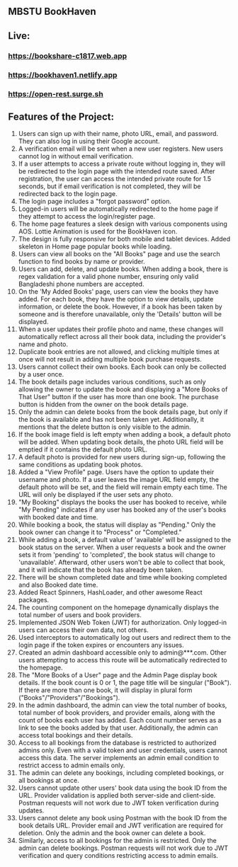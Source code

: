 ## MBSTU BookHaven

## Live:

### https://bookshare-c1817.web.app

### https://bookhaven1.netlify.app

### https://open-rest.surge.sh

## Features of the Project:

1. Users can sign up with their name, photo URL, email, and password. They can also log in using their Google account.
2. A verification email will be sent when a new user registers. New users cannot log in without email verification.
3. If a user attempts to access a private route without logging in, they will be redirected to the login page with the intended route saved. After registration, the user can access the intended private route for 1.5 seconds, but if email verification is not completed, they will be redirected back to the login page.
4. The login page includes a "forgot password" option.
5. Logged-in users will be automatically redirected to the home page if they attempt to access the login/register page.
6. The home page features a sleek design with various components using AOS. Lottie Animation is used for the BookHaven icon.
7. The design is fully responsive for both mobile and tablet devices. Added skeleton in Home page popular books while loading.
8. Users can view all books on the "All Books" page and use the search function to find books by name or provider.
9. Users can add, delete, and update books. When adding a book, there is regex validation for a valid phone number, ensuring only valid Bangladeshi phone numbers are accepted.
10. On the 'My Added Books' page, users can view the books they have added. For each book, they have the option to view details, update information, or delete the book. However, if a book has been taken by someone and is therefore unavailable, only the 'Details' button will be displayed.
11. When a user updates their profile photo and name, these changes will automatically reflect across all their book data, including the provider's name and photo.
12. Duplicate book entries are not allowed, and clicking multiple times at once will not result in adding multiple book purchase requests.
13. Users cannot collect their own books. Each book can only be collected by a user once.
14. The book details page includes various conditions, such as only allowing the owner to update the book and displaying a "More Books of That User" button if the user has more than one book. The purchase button is hidden from the owner on the book details page.
15. Only the admin can delete books from the book details page, but only if the book is available and has not been taken yet. Additionally, it mentions that the delete button is only visible to the admin.
16. If the book image field is left empty when adding a book, a default photo will be added. When updating book details, the photo URL field will be emptied if it contains the default photo URL.
17. A default photo is provided for new users during sign-up, following the same conditions as updating book photos.
18. Added a "View Profile" page. Users have the option to update their username and photo. If a user leaves the image URL field empty, the default photo will be set, and the field will remain empty each time. The URL will only be displayed if the user sets any photo.
19. "My Booking" displays the books the user has booked to receive, while "My Pending" indicates if any user has booked any of the user's books with booked date and time.
20. While booking a book, the status will display as "Pending." Only the book owner can change it to "Process" or "Completed."
21. While adding a book, a default value of 'available' will be assigned to the book status on the server. When a user requests a book and the owner sets it from 'pending' to 'completed', the book status will change to 'unavailable'. Afterward, other users won't be able to collect that book, and it will indicate that the book has already been taken.
22. There will be shown completed date and time while booking completed and also Booked date time.
23. Added React Spinners, HashLoader, and other awesome React packages.
24. The counting component on the homepage dynamically displays the total number of users and book providers.
25. Implemented JSON Web Token (JWT) for authorization. Only logged-in users can access their own data, not others.
26. Used interceptors to automatically log out users and redirect them to the login page if the token expires or encounters any issues.
27. Created an admin dashboard accessible only to admin@\*\*\*.com. Other users attempting to access this route will be automatically redirected to the homepage.
28. The "More Books of a User" page and the Admin Page display book details. If the book count is 0 or 1, the page title will be singular ("Book"). If there are more than one book, it will display in plural form ("Books"/"Providers"/"Bookings").
29. In the admin dashboard, the admin can view the total number of books, total number of book providers, and provider emails, along with the count of books each user has added. Each count number serves as a link to see the books added by that user. Additionally, the admin can access total bookings and their details.
30. Access to all bookings from the database is restricted to authorized admins only. Even with a valid token and user credentials, users cannot access this data. The server implements an admin email condition to restrict access to admin emails only.
31. The admin can delete any bookings, including completed bookings, or all bookings at once.
32. Users cannot update other users' book data using the book ID from the URL. Provider validation is applied both server-side and client-side. Postman requests will not work due to JWT token verification during updates.
33. Users cannot delete any book using Postman with the book ID from the book details URL. Provider email and JWT verification are required for deletion. Only the admin and the book owner can delete a book.
34. Similarly, access to all bookings for the admin is restricted. Only the admin can delete bookings. Postman requests will not work due to JWT verification and query conditions restricting access to admin emails.
